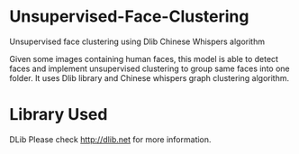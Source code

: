 # Unsupervised-Face-Clustering
Unsupervised face clustering using Dlib Chinese Whispers algorithm

Given some images containing human faces, this model is able to detect faces and implement unsupervised clustering to group same faces into one folder. It uses Dlib library and Chinese whispers graph clustering algorithm.

# Library Used
DLib
Please check http://dlib.net for more information.
